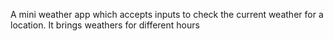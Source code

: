 A mini weather app which accepts inputs to check the current weather for a location. It brings weathers for different hours
